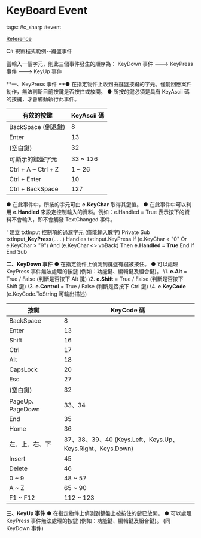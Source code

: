 # KeyBoard Event

tags: #c_sharp #event

[Reference](https://johnson560.pixnet.net/blog/post/313121832-c%23-%E8%A6%96%E7%AA%97%E7%A8%8B%E5%BC%8F%E7%AF%84%E4%BE%8B--%E9%8D%B5%E7%9B%A4%E4%BA%8B%E4%BB%B6)

C# 視窗程式範例--鍵盤事件

當輸入一個字元，則此三個事件發生的順序為：
KeyDown 事件 ---> KeyPress 事件 ---> KeyUp 事件

**一、KeyPress 事件
**● 在指定物件上收到由鍵盤按鍵的字元。僅能回應案件動作，無法判斷目前按鍵是否按住或放開。
● 所按的鍵必須是具有 KeyAscii 碼的按鍵，才會觸動執行此事件。

| 有效的按鍵          | KeyAscii 碼 |
| ------------------- | ----------- |
| BackSpace (倒退鍵)  | 8           |
| Enter               | 13          |
| (空白鍵)            | 32          |
| 可顯示的鍵盤字元    | 33 ~ 126    |
| Ctrl + A ~ Ctrl + Z | 1 ~ 26      |
| Ctrl + Enter        | 10          |
| Ctrl + BackSpace    | 127         |

● 在此事件中，所按的字元可由 **e.KeyChar** 取得其鍵值。
● 在此事件中可以利用 **e.Handled** 來設定控制輸入的資料。例如：e.Handled = True 表示按下的資料不會輸入，即不會觸發 TextChanged 事件。

 ' 建立 txtInput 控制項的過濾字元 (僅能輸入數字) Private Sub txtInput_**KeyPress**(......) Handles txtInput.KeyPress   If (e.KeyChar < "0" Or e.KeyChar > "9") And (e.KeyChar <> vbBack) Then     **e.Handled = True**   End If End Sub


**二、KeyDown 事件**
● 在指定物件上偵測到鍵盤有鍵被按住。
● 可以處理 KeyPress 事件無法處理的按鍵 (例如：功能鍵、編輯鍵及組合鍵)。
  \1. **e.Alt** = True / False (判斷是否按下 Alt 鍵)
  \2. **e.Shift** = True / False (判斷是否按下 Shift 鍵)
  \3. **e.Control** = True / False (判斷是否按下 Ctrl 鍵) 
  \4. **e.KeyCode** (e.KeyCode.ToString 可輸出描述)



| 按鍵             | KeyCode 碼                                                  |
| ---------------- | ----------------------------------------------------------- |
| BackSpace        | 8                                                           |
| Enter            | 13                                                          |
| Shift            | 16                                                          |
| Ctrl             | 17                                                          |
| Alt              | 18                                                          |
| CapsLock         | 20                                                          |
| Esc              | 27                                                          |
| (空白鍵)         | 32                                                          |
| PageUp、PageDown | 33、34                                                      |
| End              | 35                                                          |
| Home             | 36                                                          |
| 左、上、右、下   | 37、38、39、40  (Keys.Left、Keys.Up、Keys.Right、Keys.Down) |
| Insert           | 45                                                          |
| Delete           | 46                                                          |
| 0 ~ 9            | 48 ~ 57                                                     |
| A ~ Z            | 65 ~ 90                                                     |
| F1 ~ F12         | 112 ~ 123                                                   |



**三、KeyUp 事件**
● 在指定物件上偵測到鍵盤上被按住的鍵已放開。
● 可以處理 KeyPress 事件無法處理的按鍵 (例如：功能鍵、編輯鍵及組合鍵)。
  (同 KeyDown 事件)